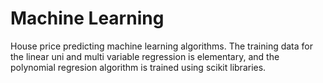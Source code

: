 # Machine Learning

House price predicting machine learning algorithms. The training data for the linear uni and multi variable regression is elementary, and the polynomial regresion algorithm
is trained using scikit libraries.
